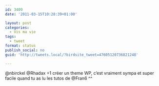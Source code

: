 ```yaml
---
id: 3409
date: '2011-03-15T10:28:39+01:00'

layout: post
categories:
  - Vis ma vie
tags:
  - tweet
format: status
publish_social: no
guid: 'http://tweets.local/?birdsite_tweet=47605120736821248'

---
```


@nbirckel @Rhadax +1 créer un theme WP, c’est vraiment sympa et super facile quand tu as lu les tutos de @Fran6 ^^